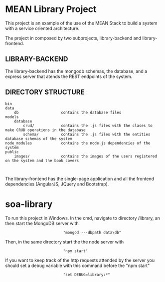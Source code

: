 MEAN Library Project
===============================

This project is an example of the use of the MEAN Stack to build a system with a service oriented architecture.

The project in composed by two subprojects, library-backend and library-frontend.

LIBRARY-BACKEND
-------------------

The library-backend has the mongodb schemas, the database, and a express server that atends the REST endpoints of the system.

DIRECTORY STRUCTURE
-------------------

```
bin
data
    db                   contains the database files
models
    database
        crud/            contains the .js files with the clases to make CRUD operations in the database
        schema/          contains the .js files with the entities database schemas of the system
node_modules             contains the node.js dependencies of the system
public
    images/              contains the images of the users registered on the system and the book covers              



```


The library-frontend has the single-page application and all the frontend dependencies (AngularJS, JQuery and Bootstrap).


# soa-library

To run this project in Windows.
In the cmd, navigate to directory /library, an then start the MongoDB server with 

                              "mongod ---dbpath data\db"

Then, in the same directory start the the node server with 

                              "npm start"
                              
If you want to keep track of the http requests attended by the server you should set a debug variable with this command before the "npm start"

                              "set DEBUG=library:*"
                              
